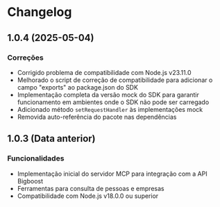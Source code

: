 # Changelog

## 1.0.4 (2025-05-04)

### Correções
- Corrigido problema de compatibilidade com Node.js v23.11.0
- Melhorado o script de correção de compatibilidade para adicionar o campo "exports" ao package.json do SDK
- Implementação completa da versão mock do SDK para garantir funcionamento em ambientes onde o SDK não pode ser carregado
- Adicionado método `setRequestHandler` às implementações mock
- Removida auto-referência do pacote nas dependências

## 1.0.3 (Data anterior)

### Funcionalidades
- Implementação inicial do servidor MCP para integração com a API Bigboost
- Ferramentas para consulta de pessoas e empresas
- Compatibilidade com Node.js v18.0.0 ou superior
